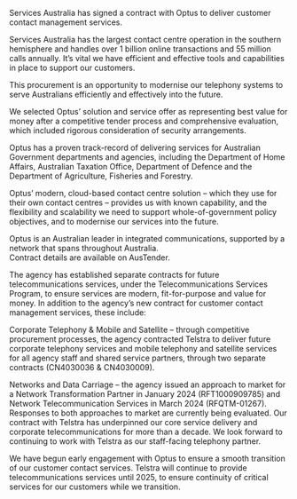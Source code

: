 Services Australia has signed a contract with Optus to deliver customer contact management services.

Services Australia has the largest contact centre operation in the southern hemisphere and handles over 1 billion online transactions and 55 million calls annually. It’s vital we have efficient and effective tools and capabilities in place to support our customers.

This procurement is an opportunity to modernise our telephony systems to serve Australians efficiently and effectively into the future.

We selected Optus’ solution and service offer as representing best value for money after a competitive tender process and comprehensive evaluation, which included rigorous consideration of security arrangements.

Optus has a proven track-record of delivering services for Australian Government departments and agencies, including the Department of Home Affairs, Australian Taxation Office, Department of Defence and the Department of Agriculture, Fisheries and Forestry.
 
Optus’ modern, cloud-based contact centre solution – which they use for their own contact centres – provides us with known capability, and the flexibility and scalability we need to support whole-of-government policy objectives, and to modernise our services into the future.
 
Optus is an Australian leader in integrated communications, supported by a network that spans throughout Australia.   
Contract details are available on AusTender.

The agency has established separate contracts for future telecommunications services, under the Telecommunications Services Program, to ensure services are modern, fit-for-purpose and value for money. In addition to the agency’s new contract for customer contact management services, these include:

Corporate Telephony & Mobile and Satellite – through competitive procurement processes, the agency contracted Telstra to deliver future corporate telephony services and mobile telephony and satellite services for all agency staff and shared service partners, through two separate contracts (CN4030036 & CN4030009).
 
Networks and Data Carriage – the agency issued an approach to market for a Network Transformation Partner in January 2024 (RFT1000909785) and Network Telecommunication Services in March 2024 (RFQTM-01267). Responses to both approaches to market are currently being evaluated. 
Our contract with Telstra has underpinned our core service delivery and corporate telecommunications for more than a decade. We look forward to continuing to work with Telstra as our staff-facing telephony partner.

We have begun early engagement with Optus to ensure a smooth transition of our customer contact services. Telstra will continue to provide telecommunications services until 2025, to ensure continuity of critical services for our customers while we transition. 
